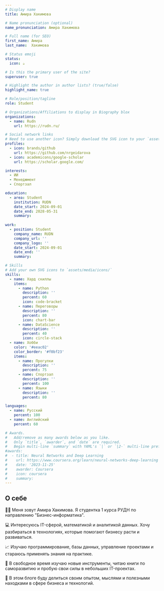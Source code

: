 ```yaml
---
# Display name
title: Амира Хакимова

# Name pronunciation (optional)
name_pronunciation: Амира Хакимова

# Full name (for SEO)
first_name: Амира
last_name:  Хакимова

# Status emoji
status:
  icon: ☕️

# Is this the primary user of the site?
superuser: true

# Highlight the author in author lists? (true/false)
highlight_name: true

# Role/position/tagline
role: Student

# Organizations/Affiliations to display in Biography blox
organizations:
  - name: Rudn
    url: https://rudn.ru/

# Social network links
# Need to use another icon? Simply download the SVG icon to your `assets/media/icons/` folder.
profiles:
  - icon: brands/github
    url: https://github.com/nrgeidarova
  - icon: academicons/google-scholar
    url: https://scholar.google.com/

interests:
  - ИИ
  - Менеджмент
  - Спортзал

education:
  - area: Student
    institution: RUDN
    date_start: 2024-09-01
    date_end: 2028-05-31
    summary: 
      
work:
  - position: Student
    company_name: RUDN
    company_url: ''
    company_logo: ''
    date_start: 2024-09-01
    date_end: ''
    summary: 

# Skills
# Add your own SVG icons to `assets/media/icons/`
skills:
  - name: Хард скиллы
    items:
      - name: Python
        description: ''
        percent: 60
        icon: code-bracket
      - name: Переговоры
        description: ''
        percent: 80
        icon: chart-bar
      - name: DataScience
        description: ''
        percent: 40
        icon: circle-stack
  - name: Хобби
    color: '#eeac02'
    color_border: '#f0bf23'
    items:
      - name: Прогулки
        description: ''
        percent: 75
      - name: Спортзал
        description: ''
        percent: 100
      - name: Языки
        description: ''
        percent: 80

languages:
  - name: Русский
    percent: 100
  - name: Английский
    percent: 60

# Awards.
#   Add/remove as many awards below as you like.
#   Only `title`, `awarder`, and `date` are required.
#   Begin multi-line `summary` with YAML's `|` or `|2-` multi-line prefix and indent 2 spaces below.
#awards:
#  - title: Neural Networks and Deep Learning
#    url: https://www.coursera.org/learn/neural-networks-deep-learning
#    date: '2023-11-25'
#    awarder: Coursera
#    icon: coursera
#    summary: 
---
```


## О себе  

👩‍🎓 Меня зовут Амира Хакимова. Я студентка 1 курса РУДН по направлению "Бизнес-информатика".  

💻 Интересуюсь IT-сферой, математикой и аналитикой данных. Хочу разбираться в технологиях, которые помогают бизнесу расти и развиваться.  

📈 Изучаю программирование, базы данных, управление проектами и стараюсь применять знания на практике.  

🚀 В свободное время изучаю новые инструменты, читаю книги по саморазвитию и пробую свои силы в небольших IT-проектах.  

🔗 В этом блоге буду делиться своим опытом, мыслями и полезными находками в сфере бизнеса и технологий.  
